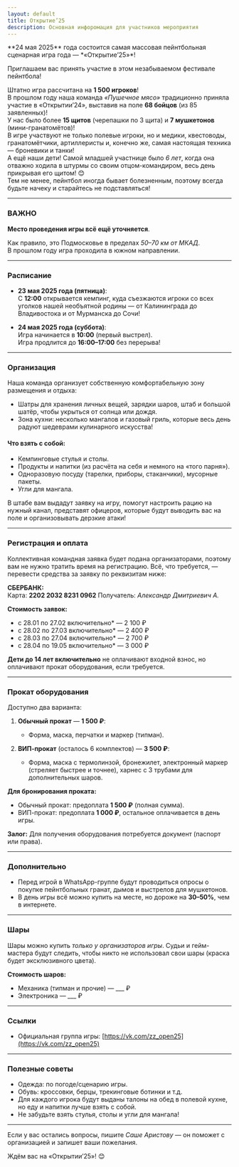 ```yaml
---
layout: default
title: Открытие’25
description: Основная инфоромация для участников мероприятия
---
```

<link rel="icon" type="image/x-icon" href="/favicon.ico">
**24 мая 2025** года состоится самая массовая пейнтбольная сценарная игра года — *«Открытие’25»*!  

Приглашаем вас принять участие в этом незабываемом фестивале пейнтбола!  

Штатно игра рассчитана на **1 500 игроков**!  
В прошлом году наша команда *«Пушечное мясо»* традиционно приняла участие в «Открытии’24», выставив на поле **68 бойцов** (из 85 заявленных)!  
У нас было более **15 щитов** (черепашки по 3 щита) и **7 мушкетонов** (мини-гранатомётов)!  
В игре участвуют не только полевые игроки, но и медики, квестоводы, гранатомётчики, артиллеристы и, конечно же, самая настоящая техника — броневики и танки!  
А ещё наши дети! Самой младшей участнице было *6 лет*, когда она отважно ходила в штурмы со своим отцом-командиром, весь день прикрывая его щитом! 😊  
Тем не менее, пейнтбол иногда бывает болезненным, поэтому всегда будьте начеку и старайтесь не подставляться!  

---

### ВАЖНО
**Место проведения игры всё ещё уточняется**.

Как правило, это Подмосковье в пределах *50–70 км от МКАД*.  
В прошлом году игра проходила в южном направлении.  

---

### Расписание
- **23 мая 2025 года (пятница)**:  
  С **12:00** открывается кемпинг, куда съезжаются игроки со всех уголков нашей необъятной родины — от Калининграда до Владивостока и от Мурманска до Сочи!  

- **24 мая 2025 года (суббота)**:  
  Игра начинается в **10:00** (первый выстрел).  
  Игра продлится до **16:00–17:00** без перерыва!  

---

### Организация
Наша команда организует собственную комфортабельную зону размещения и отдыха:  
- Шатры для хранения личных вещей, зарядки шаров, штаб и большой шатёр, чтобы укрыться от солнца или дождя.  
- Зона кухни: несколько мангалов и газовый гриль, которые весь день радуют шедеврами кулинарного искусства!  

#### Что взять с собой: 
- Кемпинговые стулья и столы.  
- Продукты и напитки (из расчёта на себя и немного на «того парня»).  
- Одноразовую посуду (тарелки, приборы, стаканчики), мусорные пакеты.  
- Угли для мангала.  

В штабе вам выдадут заявку на игру, помогут настроить рацию на нужный канал, представят офицеров, которые будут выводить вас на поле и организовывать дерзкие атаки!  

---

### Регистрация и оплата
Коллективная командная заявка будет подана организаторами, поэтому вам не нужно тратить время на регистрацию. Всё, что требуется, — перевести средства за заявку по реквизитам ниже:  

**СБЕРБАНК:**  
Карта: **2202 2032 8231 0962** 
Получатель: *Александр Дмитриевич А.*  

**Стоимость заявок:**
- с 28.01 по 27.02 включительно* — 2 100 ₽  
- с 28.02 по 27.03 включительно* — 2 400 ₽  
- с 28.03 по 27.04 включительно* — 2 700 ₽  
- с 28.04 по 19.05 включительно* — 3 000 ₽  

**Дети до 14 лет включительно** не оплачивают входной взнос, но оплачивают прокат оборудования, если требуется.  

---

### Прокат оборудования
Доступно два варианта:  
1. **Обычный прокат** — **1 500 ₽**:  
   - Форма, маска, перчатки и маркер (типман).  

2. **ВИП-прокат** (осталось 6 комплектов) — **3 500 ₽**:  
   - Форма, маска с термолинзой, бронежилет, электронный маркер (стреляет быстрее и точнее), харнес с 3 трубами для дополнительных шаров.  

**Для бронирования проката:**
- Обычный прокат: предоплата **1 500 ₽** (полная сумма).  
- ВИП-прокат: предоплата **1 000 ₽**, остальное оплачивается в день игры.  

**Залог:**
Для получения оборудования потребуется документ (паспорт или права).  

---

### Дополнительно
- Перед игрой в WhatsApp-группе будут проводиться опросы о покупке пейнтбольных гранат, дымов и выстрелов для мушкетонов.  
- В день игры всё можно купить на месте, но дороже на **30–50%**, чем в интернете.  

---

### Шары  
Шары можно купить *только у организаторов игры*. Судьи и гейм-мастера будут следить, чтобы никто не использовал свои шары (краска будет эксклюзивного цвета).  

**Стоимость шаров:**  
- Механика (типман и прочие) — ___ ₽  
- Электроника — ___ ₽  

---

### Ссылки
- Официальная группа игры: [https://vk.com/zz_open25](https://vk.com/zz_open25)  

---

### Полезные советы 
- Одежда: по погоде/сценарию игры.  
- Обувь: кроссовки, берцы, трекинговые ботинки и т.д.  
- Для каждого игрока будут выданы талоны на обед в полевой кухне, но еду и напитки лучше взять с собой.  
- Не забудьте взять стулья, столы и угли для мангала!  

---

Если у вас остались вопросы, пишите *Саше Аристову* — он поможет с организацией и запишет ваши пожелания.  

Ждём вас на «Открытии’25»! 😊

